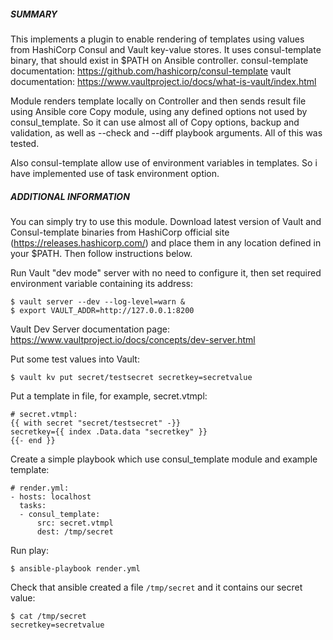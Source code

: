 ##### SUMMARY
This implements a plugin to enable rendering of templates using values from HashiCorp Consul and Vault key-value stores.
It uses consul-template binary, that should exist in $PATH on Ansible controller.
consul-template documentation: https://github.com/hashicorp/consul-template
vault documentation: https://www.vaultproject.io/docs/what-is-vault/index.html

Module renders template locally on Controller and then sends result file using Ansible core Copy module, using any defined options not used by consul_template. So it can use almost all of Copy options, backup and validation, as well as --check and --diff playbook arguments. All of this was tested.

Also consul-template allow use of environment variables in templates. So i have implemented use of task environment option.

##### ADDITIONAL INFORMATION
You can simply try to use this module. Download latest version of Vault and Consul-template binaries from HashiCorp official site (https://releases.hashicorp.com/) and place them in any location defined in your $PATH. Then follow instructions below.

Run Vault "dev mode" server with no need to configure it, then set required environment variable containing its address:
```
$ vault server --dev --log-level=warn &
$ export VAULT_ADDR=http://127.0.0.1:8200
```
Vault Dev Server documentation page: https://www.vaultproject.io/docs/concepts/dev-server.html

Put some test values into Vault:
```
$ vault kv put secret/testsecret secretkey=secretvalue
```

Put a template in file, for example, secret.vtmpl:
```
# secret.vtmpl:
{{ with secret "secret/testsecret" -}}
secretkey={{ index .Data.data "secretkey" }}
{{- end }}
```

Create a simple playbook which use consul_template module and example template:
```
# render.yml:
- hosts: localhost
  tasks:
  - consul_template:
      src: secret.vtmpl
      dest: /tmp/secret
```

Run play:
```
$ ansible-playbook render.yml
```

Check that ansible created a file `/tmp/secret` and it contains our secret value:
```
$ cat /tmp/secret 
secretkey=secretvalue
```

